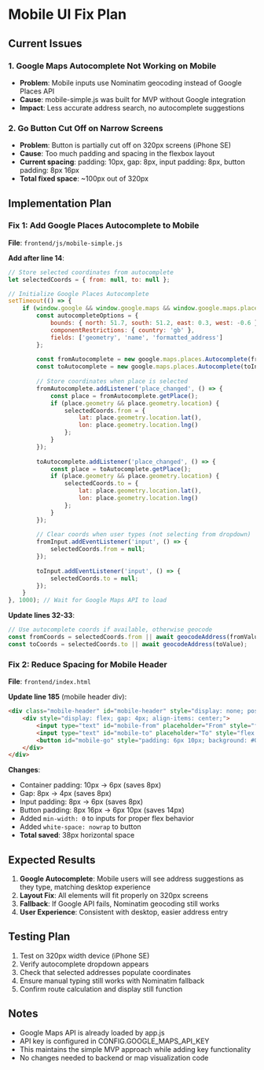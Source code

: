 # Mobile UI Fix Plan

## Current Issues

### 1. Google Maps Autocomplete Not Working on Mobile
- **Problem**: Mobile inputs use Nominatim geocoding instead of Google Places API
- **Cause**: mobile-simple.js was built for MVP without Google integration
- **Impact**: Less accurate address search, no autocomplete suggestions

### 2. Go Button Cut Off on Narrow Screens
- **Problem**: Button is partially cut off on 320px screens (iPhone SE)
- **Cause**: Too much padding and spacing in the flexbox layout
- **Current spacing**: padding: 10px, gap: 8px, input padding: 8px, button padding: 8px 16px
- **Total fixed space**: ~100px out of 320px

## Implementation Plan

### Fix 1: Add Google Places Autocomplete to Mobile

**File**: `frontend/js/mobile-simple.js`

**Add after line 14**:
```javascript
// Store selected coordinates from autocomplete
let selectedCoords = { from: null, to: null };

// Initialize Google Places Autocomplete
setTimeout(() => {
    if (window.google && window.google.maps && window.google.maps.places) {
        const autocompleteOptions = {
            bounds: { north: 51.7, south: 51.2, east: 0.3, west: -0.6 },
            componentRestrictions: { country: 'gb' },
            fields: ['geometry', 'name', 'formatted_address']
        };
        
        const fromAutocomplete = new google.maps.places.Autocomplete(fromInput, autocompleteOptions);
        const toAutocomplete = new google.maps.places.Autocomplete(toInput, autocompleteOptions);
        
        // Store coordinates when place is selected
        fromAutocomplete.addListener('place_changed', () => {
            const place = fromAutocomplete.getPlace();
            if (place.geometry && place.geometry.location) {
                selectedCoords.from = {
                    lat: place.geometry.location.lat(),
                    lon: place.geometry.location.lng()
                };
            }
        });
        
        toAutocomplete.addListener('place_changed', () => {
            const place = toAutocomplete.getPlace();
            if (place.geometry && place.geometry.location) {
                selectedCoords.to = {
                    lat: place.geometry.location.lat(),
                    lon: place.geometry.location.lng()
                };
            }
        });
        
        // Clear coords when user types (not selecting from dropdown)
        fromInput.addEventListener('input', () => {
            selectedCoords.from = null;
        });
        
        toInput.addEventListener('input', () => {
            selectedCoords.to = null;
        });
    }
}, 1000); // Wait for Google Maps API to load
```

**Update lines 32-33**:
```javascript
// Use autocomplete coords if available, otherwise geocode
const fromCoords = selectedCoords.from || await geocodeAddress(fromValue);
const toCoords = selectedCoords.to || await geocodeAddress(toValue);
```

### Fix 2: Reduce Spacing for Mobile Header

**File**: `frontend/index.html`

**Update line 185** (mobile header div):
```html
<div class="mobile-header" id="mobile-header" style="display: none; position: fixed; top: 0; left: 0; right: 0; background: white; box-shadow: 0 2px 8px rgba(0,0,0,0.1); padding: 6px; z-index: 1000;">
    <div style="display: flex; gap: 4px; align-items: center;">
        <input type="text" id="mobile-from" placeholder="From" style="flex: 1; padding: 6px; border: 1px solid #ddd; border-radius: 4px; font-size: 14px; min-width: 0;">
        <input type="text" id="mobile-to" placeholder="To" style="flex: 1; padding: 6px; border: 1px solid #ddd; border-radius: 4px; font-size: 14px; min-width: 0;">
        <button id="mobile-go" style="padding: 6px 10px; background: #003688; color: white; border: none; border-radius: 4px; font-size: 14px; font-weight: 600; white-space: nowrap;">Go</button>
    </div>
</div>
```

**Changes**:
- Container padding: 10px → 6px (saves 8px)
- Gap: 8px → 4px (saves 8px)
- Input padding: 8px → 6px (saves 8px)
- Button padding: 8px 16px → 6px 10px (saves 14px)
- Added `min-width: 0` to inputs for proper flex behavior
- Added `white-space: nowrap` to button
- **Total saved**: 38px horizontal space

## Expected Results

1. **Google Autocomplete**: Mobile users will see address suggestions as they type, matching desktop experience
2. **Layout Fix**: All elements will fit properly on 320px screens
3. **Fallback**: If Google API fails, Nominatim geocoding still works
4. **User Experience**: Consistent with desktop, easier address entry

## Testing Plan

1. Test on 320px width device (iPhone SE)
2. Verify autocomplete dropdown appears
3. Check that selected addresses populate coordinates
4. Ensure manual typing still works with Nominatim fallback
5. Confirm route calculation and display still function

## Notes

- Google Maps API is already loaded by app.js
- API key is configured in CONFIG.GOOGLE_MAPS_API_KEY
- This maintains the simple MVP approach while adding key functionality
- No changes needed to backend or map visualization code